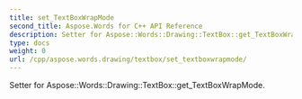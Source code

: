 ```yaml
---
title: set_TextBoxWrapMode
second_title: Aspose.Words for C++ API Reference
description: Setter for Aspose::Words::Drawing::TextBox::get_TextBoxWrapMode. 
type: docs
weight: 0
url: /cpp/aspose.words.drawing/textbox/set_textboxwrapmode/
---
```


Setter for Aspose::Words::Drawing::TextBox::get_TextBoxWrapMode. 

